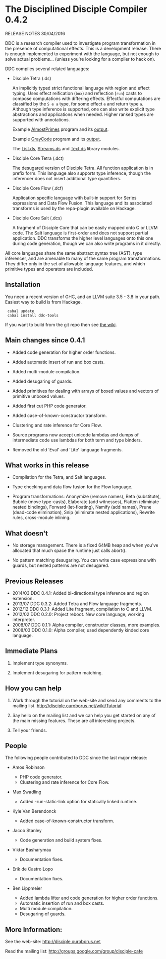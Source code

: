 # The Disciplined Disciple Compiler 0.4.2
 
RELEASE NOTES 30/04/2016

DDC is a research compiler used to investigate program transformation in the 
presence of computational effects. This is a development release. There is
enough implemented to experiment with the language, but not enough to solve
actual problems...        (unless you're looking for a compiler to hack on).

DDC compiles several related languages:

* Disciple Tetra (.ds)

   An implicitly typed strict functional language with region and effect
   typing. Uses effect reification (`box`) and reflection (`run`) casts to
   compose computations with differing effects. Effectful computations are
   classified by the `S e a` type, for some effect `e` and return type `a`.
   Although type inference is supported, one can also write explicit type
   abstractions and applications when needed. Higher ranked types are
   supported with annotations.

   Example 
     [AlmostPrimes](https://github.com/DDCSF/ddc/blob/master/demo/Tetra/80-Rosetta/AlmostPrime/Main.ds)
     program and its 
     [output](https://github.com/DDCSF/ddc/blob/master/demo/Tetra/80-Rosetta/AlmostPrime/Main.stdout.check).
     
     Example 
     [GrayCode](https://github.com/DDCSF/ddc/blob/master/demo/Tetra/80-Rosetta/GrayCode/Main.ds)
     program and its 
     [output](https://github.com/DDCSF/ddc/blob/master/demo/Tetra/80-Rosetta/GrayCode/Main.stdout.check).
     
     The [List.ds](https://github.com/DDCSF/ddc/blob/master/packages/ddc-code/tetra/base/Data/List.ds),
      [Streams.ds](https://github.com/DDCSF/ddc/blob/master/packages/ddc-code/tetra/base/Data/Stream.ds)
     and [Text.ds](https://github.com/DDCSF/ddc/blob/master/packages/ddc-code/tetra/base/Data/Text.ds)
     library modules.

* Disciple Core Tetra (.dct)

   The desugared version of Disciple Tetra. All function application is in
   prefix form. This language also supports type inference, though the
   inferencer does not insert additional type quantifiers. 

* Disciple Core Flow (.dcf)

   Application specific language with built-in support for Series expressions
   and Data Flow Fusion. This language and its associated transforms is used by
   the repa-plugin available on Hackage.

* Disciple Core Salt (.dcs)

   A fragment of Disciple Core that can be easily mapped onto C or LLVM code.
   The Salt language is first-order and does not support partial application.
   DDC transforms the higher level languages onto this one during code
   generation, though we can also write programs in it directly.

All core languages share the same abstract syntax tree (AST), type inferencer,
and are amenable to many of the same program transformations. They differ only
in the set of allowable language features, and which primitive types and
operators are included.

## Installation

You need a recent version of GHC, and an LLVM suite 3.5 - 3.8 in your path. Easiest way to build is from Hackage.

```
 cabal update
 cabal install ddc-tools
```

If you want to build from the git repo then see [the wiki](http://disciple.ouroborus.net/wiki/Tutorial/Installation).

## Main changes since 0.4.1

* Added code generation for higher order functions.
 
* Added automatic insert of run and box casts.

* Added multi-module compilation.

* Added desugaring of guards.

* Added primitives for dealing with arrays of boxed values and vectors
   of primitive unboxed values.

* Added first cut PHP code generator.

* Added case-of-known-constructor transform.

* Clustering and rate inference for Core Flow.

* Source programs now accept unicode lambdas and dumps of intermediate code
   use lambdas for both term and type binders.

* Removed the old 'Eval' and 'Lite' language fragments.


## What works in this release

* Compilation for the Tetra, and Salt languages.

* Type checking and data flow fusion for the Flow language.

* Program transformations: Anonymize (remove names), Beta (substitute), 
   Bubble (move type-casts), Elaborate (add witnesses), Flatten (eliminate
   nested bindings), Forward (let-floating), Namify (add names), Prune
   (dead-code elimination), Snip (eliminate nested applications), Rewrite
   rules, cross-module inlining.


## What doesn't

* No storage management.
   There is a fixed 64MB heap and when you've allocated that much space the
   runtime just calls abort().

* No pattern matching desugaring.
   You can write case expressions with guards, but nested patterns are not 
   desugared.


## Previous Releases

* 2014/03 DDC 0.4.1: Added bi-directional type inference and region extension.
* 2013/07 DDC 0.3.2: Added Tetra and Flow language fragments.
* 2012/12 DDC 0.3.1: Added Lite fragment, compilation to C and LLVM.
* 2012/02 DDC 0.2.0: Project reboot. New core language, working interpreter.
* 2008/07 DDC 0.1.1: Alpha compiler, constructor classes, more examples.
* 2008/03 DDC 0.1.0: Alpha compiler, used dependently kinded core language.


## Immediate Plans

1. Implement type synonyms.

2. Implement desugaring for pattern matching.


## How you can help

1. Work through the tutorial on the web-site and send any comments to the
    mailing list. http://disciple.ouroborus.net/wiki/Tutorial

2. Say hello on the mailing list and we can help you get started on any of
    the main missing features. These are all interesting projects.

3. Tell your friends.


## People

The following people contributed to DDC since the last major release:


* Amos Robinson
  * PHP code generator.
  * Clustering and rate inference for Core Flow.

* Max Swadling           
  * Added -run-static-link option for statically linked runtime.

* Kyle Van Berendonck    
  * Added case-of-known-constructor transform.

* Jacob Stanley
  * Code generation and build system fixes.

* Viktar Basharymau      
  * Documentation fixes.

* Erik de Castro Lopo
  * Documentation fixes.

* Ben Lippmeier          
  * Added lambda lifter and code generation for higher order functions.
  * Automatic insertion of run and box casts.
  * Multi module compilation.
  * Desugaring of guards.


## More Information:

 See the web-site:        http://disciple.ouroborus.net
 
 Read the mailing list:   http://groups.google.com/group/disciple-cafe

